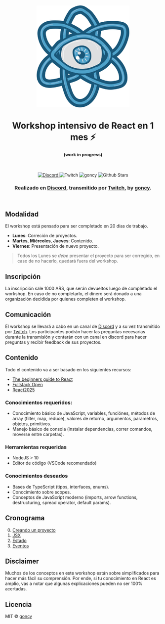 <p align="center">
  <a href="https://github.com/goncy/reancy">
    <img src="./assets/logo.png" alt="Reancy logo" width="300" />
  </a>
</p>

<h1 align="center">
  Workshop intensivo de React en 1 mes ⚡️
</h1>
<h4 align="center">
  (work in progress)
</h4>

<br>

<p align="center">
  <a href="https://discord.gg/rAmPWU6eHg">
    <img alt="Discord" src="https://img.shields.io/discord/770339254101344256.svg?label=&logo=discord&style=for-the-badge" />
  </a>
  <img alt="Twitch" src="https://img.shields.io/twitch/status/goncypozzo?style=for-the-badge" />
  <img alt="goncy" src="https://img.shields.io/twitter/follow/goncy?style=for-the-badge" />
  <img alt="Github Stars" src="https://img.shields.io/github/stars/goncy/reancy?style=for-the-badge" />
</p>

<h3 align="center">
  Realizado en <a rel="noopener noreferrer" target="_blank" href="https://discord.gg/rAmPWU6eHg">Discord</a>, transmitido por <a rel="noopener noreferrer" target="_blank" href="https://twitch.tv/goncypozzo">Twitch</a>, by <a rel="noopener noreferrer" target="_blank" href="https://twitter.com/goncy">goncy</a>.
</h3>

<br>

## Modalidad
El workshop está pensado para ser completado en 20 días de trabajo.

* **Lunes**: Correción de proyectos.
* **Martes**, **Miércoles**, **Jueves**: Contenido.
* **Viernes**: Presentación de nuevo proyecto.

> Todos los Lunes se *debe* presentar el proyecto para ser corregido, en caso de no hacerlo, quedará fuera del workshop.

## Inscripción
La inscripción sale 1000 ARS, que serán devueltos luego de completado el workshop. En caso de no completarlo, el dinero será donado a una organización decidida por quienes completen el workshop.

## Comunicación
El workshop se llevará a cabo en un canal de [Discord](https://discord.gg/rAmPWU6eHg) y a su vez transmitido por [Twitch](https://twitch.tv/goncypozzo). Los participantes podrán hacer las preguntas necesarias durante la transmisión y contarán con un canal en discord para hacer preguntas y recibir feedback de sus proyectos.

## Contenido
Todo el contenido va a ser basado en los siguientes recursos:
* [The beginners guide to React](https://egghead.io/courses/the-beginner-s-guide-to-react)
* [Fullstack Open](https://fullstackopen.com/)
* [React2025](https://react2025.com/)

### Conocimientos requeridos:
* Conocimiento básico de JavaScript, variables, funciónes, métodos de array (filter, map, reduce), valores de retorno, argumentos, parametros, objetos, primitivos.
* Manejo básico de consola (instalar dependencias, correr comandos, moverse entre carpetas).

### Herramientas requeridas
* NodeJS > 10
* Editor de código (VSCode recomendado)

### Conocimientos deseados
* Bases de TypeScript (tipos, interfaces, enums).
* Conocimiento sobre scopes.
* Conceptos de JavaScript moderno (imports, arrow functions, destructuring, spread operator, default params).

## Cronograma
00. [Creando un proyecto](./00-tools)
01. [JSX](./01-jsx)
02. [Estado](./02-state)
03. [Eventos](./03-events)

## Disclaimer
Muchos de los conceptos en este workshop están sobre simplificados para hacer más fácil su comprensión. Por ende, si tu conocimiento en React es amplio, vas a notar que algunas explicaciones pueden no ser 100% acertadas.

## Licencia
MIT © [goncy](https://github.com/goncy)